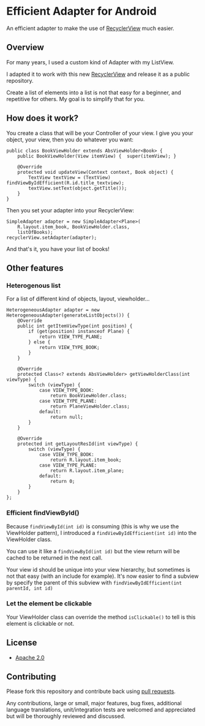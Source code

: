 # Efficient Adapter for Android

An efficient adapter to make the use of [RecyclerView](https://developer.android.com/reference/android/support/v7/widget/RecyclerView.html) much easier.

## Overview

For many years, I used a custom kind of Adapter with my ListView.

I adapted it to work with this new [RecyclerView](https://developer.android.com/reference/android/support/v7/widget/RecyclerView.html) and release it as a public repository.

Create a list of elements into a list is not that easy for a beginner, and repetitive for others. My goal is to simplify that for you.

## How does it work?

You create a class that will be your Controller of your view. I give you your object, your view, then you do whatever you want:

    public class BookViewHolder extends AbsViewHolder<Book> {
        public BookViewHolder(View itemView) {  super(itemView); }

        @Override
        protected void updateView(Context context, Book object) {
            TextView textView = (TextView) findViewByIdEfficient(R.id.title_textview);
            textView.setText(object.getTitle());
        }
    }

Then you set your adapter into your RecyclerView:

    SimpleAdapter adapter = new SimpleAdapter<Plane>(
        R.layout.item_book, BookViewHolder.class,
        listOfBooks);
    recyclerView.setAdapter(adapter);

And that's it, you have your list of books!

## Other features

### Heterogenous list
For a list of different kind of objects, layout, viewholder…

    HeterogeneousAdapter adapter = new HeterogeneousAdapter(generateListObjects()) {
        @Override
        public int getItemViewType(int position) {
            if (get(position) instanceof Plane) {
                return VIEW_TYPE_PLANE;
            } else {
                return VIEW_TYPE_BOOK;
            }
        }

        @Override
        protected Class<? extends AbsViewHolder> getViewHolderClass(int viewType) {
            switch (viewType) {
                case VIEW_TYPE_BOOK:
                    return BookViewHolder.class;
                case VIEW_TYPE_PLANE:
                    return PlaneViewHolder.class;
                default:
                    return null;
            }
        }

        @Override
        protected int getLayoutResId(int viewType) {
            switch (viewType) {
                case VIEW_TYPE_BOOK:
                    return R.layout.item_book;
                case VIEW_TYPE_PLANE:
                    return R.layout.item_plane;
                default:
                    return 0;
            }
        }
    };

### Efficient findViewById()

Because `findViewById(int id)` is consuming (this is why we use the ViewHolder pattern), I introduced a `findViewByIdEfficient(int id)` into the ViewHolder class.

You can use it like a `findViewById(int id)` but the view return will be cached to be returned in the next call.

Your view id should be unique into your view hierarchy, but sometimes is not that easy (with an include for example). It's now easier to find a subview by specify the parent of this subview with `findViewByIdEfficient(int parentId, int id)`


### Let the element be clickable

Your ViewHolder class can override the method `isClickable()` to tell is this element is clickable or not.

## License

* [Apache 2.0](http://www.apache.org/licenses/LICENSE-2.0.html)

## Contributing

Please fork this repository and contribute back using
[pull requests](https://github.com/StanKocken/EfficientAdapter/pulls).

Any contributions, large or small, major features, bug fixes, additional
language translations, unit/integration tests are welcomed and appreciated
but will be thoroughly reviewed and discussed.